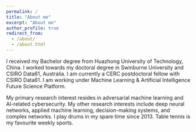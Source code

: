 ```yaml
---
permalink: /
title: "About me"
excerpt: "About me"
author_profile: true
redirect_from: 
  - /about/
  - /about.html
---
```


I received my Bachelor degree from Huazhong University of Technology, China. I worked towards my doctoral degree in Swinburne University and CSIRO Data61, Australia. I am currently a CERC postdoctoral fellow with CSIRO Data61. I am working under Machine Learning & Artificial Intelligence Future Science Platform.

My primary research interest resides in adversarial machine learning and AI-related cybersecurity. My other research interests include deep neural networks, applied machine learning, decision-making systems, and complex networks. I play drums in my spare time since 2013. Table tennis is my favourite weekly sports.

[](/images/header-bg.jpg)
